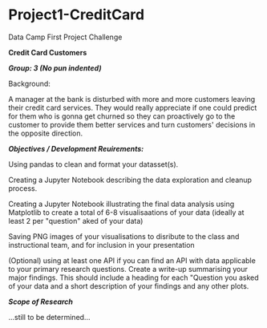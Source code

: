 # Project1-CreditCard
Data Camp First Project Challenge

**Credit Card Customers**

***Group: 3 (No pun indented)***

Background:

A manager at the bank is disturbed with more and more customers leaving their credit card services. They would really appreciate if one could predict for them who is gonna get churned so they can proactively go to the customer to provide them better services and turn customers' decisions in the opposite direction.

***Objectives / Development Reuirements:***

Using pandas to clean and format your datasset(s).

Creating a Jupyter Notebook describing the data exploration and cleanup process.

Creating a Jupyter Notebook illustrating the final data analysis using Matplotlib to create a total of 6-8 visualisaations of your data (ideally at least 2 per "question" aked of your data)

Saving PNG images of your visualisations to disribute to the class and instructional team, and for inclusion in your presentation

(Optional) using at least one API if you can find an API with data applicable to your primary research questions.
Create a write-up summarising your major findings. This should include a heading for each "Question you asked of your data and a short description of your findings and any other plots.

***Scope of Research***

...still to be determined...
